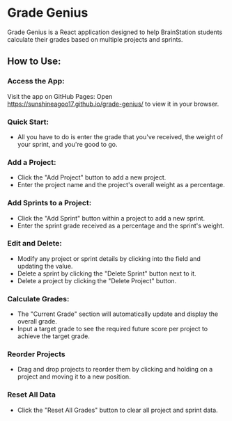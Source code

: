 # Grade Genius
Grade Genius is a React application designed to help BrainStation students calculate their grades based on multiple projects and sprints.

## How to Use:

### Access the App:
Visit the app on GitHub Pages:
Open https://sunshineagoo17.github.io/grade-genius/ to view it in your browser.

### Quick Start:
- All you have to do is enter the grade that you've received, the weight of your sprint, and you're good to go.

### Add a Project:
- Click the "Add Project" button to add a new project.
- Enter the project name and the project's overall weight as a percentage.

### Add Sprints to a Project:
- Click the "Add Sprint" button within a project to add a new sprint.
- Enter the sprint grade received as a percentage and the sprint's weight.

### Edit and Delete:
- Modify any project or sprint details by clicking into the field and updating the value.
- Delete a sprint by clicking the "Delete Sprint" button next to it.
- Delete a project by clicking the "Delete Project" button.

### Calculate Grades:
- The "Current Grade" section will automatically update and display the overall grade.
- Input a target grade to see the required future score per project to achieve the target grade.

### Reorder Projects
- Drag and drop projects to reorder them by clicking and holding on a project and moving it to a new position.

### Reset All Data
- Click the "Reset All Grades" button to clear all project and sprint data.